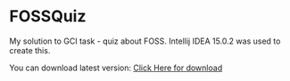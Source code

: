 # FOSSQuiz
My solution to GCI task - quiz about FOSS.
Intellij IDEA 15.0.2 was used to create this.

You can download latest version:
[Click Here for download](https://github.com/PoprostuRonin/FOSSQuiz/tree/master/out/artifacts/FOSSQuiz/FOSSQuiz.jar)